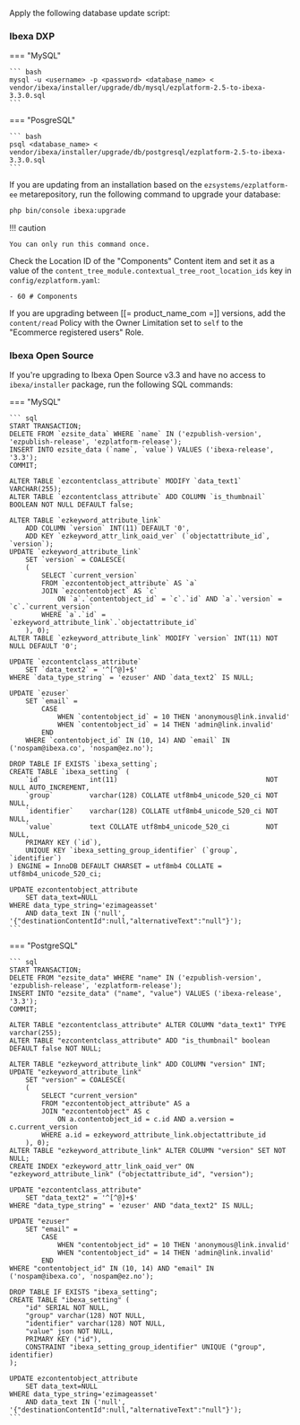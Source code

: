 Apply the following database update script:

### Ibexa DXP

=== "MySQL"

    ``` bash
    mysql -u <username> -p <password> <database_name> < vendor/ibexa/installer/upgrade/db/mysql/ezplatform-2.5-to-ibexa-3.3.0.sql
    ```

=== "PosgreSQL"

    ``` bash
    psql <database_name> < vendor/ibexa/installer/upgrade/db/postgresql/ezplatform-2.5-to-ibexa-3.3.0.sql
    ```

If you are updating from an installation based on the `ezsystems/ezplatform-ee` metarepository,
run the following command to upgrade your database:

``` bash
php bin/console ibexa:upgrade
```

!!! caution

    You can only run this command once.

Check the Location ID of the "Components" Content item and set it as a value of the `content_tree_module.contextual_tree_root_location_ids` key in `config/ezplatform.yaml`:

```
- 60 # Components
```

If you are upgrading between [[= product_name_com =]] versions,
add the `content/read` Policy with the Owner Limitation set to `self` to the "Ecommerce registered users" Role.

### Ibexa Open Source

If you're upgrading to Ibexa Open Source v3.3 and have no access to `ibexa/installer` package, run the following SQL commands:

=== "MySQL"

    ``` sql
    START TRANSACTION;
    DELETE FROM `ezsite_data` WHERE `name` IN ('ezpublish-version', 'ezpublish-release', 'ezplatform-release');
    INSERT INTO ezsite_data (`name`, `value`) VALUES ('ibexa-release', '3.3');
    COMMIT;

    ALTER TABLE `ezcontentclass_attribute` MODIFY `data_text1` VARCHAR(255);
    ALTER TABLE `ezcontentclass_attribute` ADD COLUMN `is_thumbnail` BOOLEAN NOT NULL DEFAULT false;

    ALTER TABLE `ezkeyword_attribute_link`
        ADD COLUMN `version` INT(11) DEFAULT '0',
        ADD KEY `ezkeyword_attr_link_oaid_ver` (`objectattribute_id`, `version`);
    UPDATE `ezkeyword_attribute_link`
        SET `version` = COALESCE(
        (
            SELECT `current_version`
            FROM `ezcontentobject_attribute` AS `a`
            JOIN `ezcontentobject` AS `c`
                ON `a`.`contentobject_id` = `c`.`id` AND `a`.`version` = `c`.`current_version`
            WHERE `a`.`id` = `ezkeyword_attribute_link`.`objectattribute_id`
        ), 0);
    ALTER TABLE `ezkeyword_attribute_link` MODIFY `version` INT(11) NOT NULL DEFAULT '0';

    UPDATE `ezcontentclass_attribute`
        SET `data_text2` = '^[^@]+$'
    WHERE `data_type_string` = 'ezuser' AND `data_text2` IS NULL;

    UPDATE `ezuser`
        SET `email` =
            CASE
                WHEN `contentobject_id` = 10 THEN 'anonymous@link.invalid'
                WHEN `contentobject_id` = 14 THEN 'admin@link.invalid'
            END
        WHERE `contentobject_id` IN (10, 14) AND `email` IN ('nospam@ibexa.co', 'nospam@ez.no');

    DROP TABLE IF EXISTS `ibexa_setting`;
    CREATE TABLE `ibexa_setting` (
        `id`            int(11)                                     NOT NULL AUTO_INCREMENT,
        `group`         varchar(128) COLLATE utf8mb4_unicode_520_ci NOT NULL,
        `identifier`    varchar(128) COLLATE utf8mb4_unicode_520_ci NOT NULL,
        `value`         text COLLATE utf8mb4_unicode_520_ci         NOT NULL,
        PRIMARY KEY (`id`),
        UNIQUE KEY `ibexa_setting_group_identifier` (`group`, `identifier`)
    ) ENGINE = InnoDB DEFAULT CHARSET = utf8mb4 COLLATE = utf8mb4_unicode_520_ci;

    UPDATE ezcontentobject_attribute
        SET data_text=NULL
    WHERE data_type_string='ezimageasset'
        AND data_text IN ('null', '{"destinationContentId":null,"alternativeText":"null"}');
    ```

=== "PostgreSQL"

    ``` sql
    START TRANSACTION;
    DELETE FROM "ezsite_data" WHERE "name" IN ('ezpublish-version', 'ezpublish-release', 'ezplatform-release');
    INSERT INTO "ezsite_data" ("name", "value") VALUES ('ibexa-release', '3.3');
    COMMIT;

    ALTER TABLE "ezcontentclass_attribute" ALTER COLUMN "data_text1" TYPE varchar(255);
    ALTER TABLE "ezcontentclass_attribute" ADD "is_thumbnail" boolean DEFAULT false NOT NULL;

    ALTER TABLE "ezkeyword_attribute_link" ADD COLUMN "version" INT;
    UPDATE "ezkeyword_attribute_link"
        SET "version" = COALESCE(
        (
            SELECT "current_version"
            FROM "ezcontentobject_attribute" AS a
            JOIN "ezcontentobject" AS c
                ON a.contentobject_id = c.id AND a.version = c.current_version
            WHERE a.id = ezkeyword_attribute_link.objectattribute_id
        ), 0);
    ALTER TABLE "ezkeyword_attribute_link" ALTER COLUMN "version" SET NOT NULL;
    CREATE INDEX "ezkeyword_attr_link_oaid_ver" ON "ezkeyword_attribute_link" ("objectattribute_id", "version");

    UPDATE "ezcontentclass_attribute"
        SET "data_text2" = '^[^@]+$'
    WHERE "data_type_string" = 'ezuser' AND "data_text2" IS NULL;

    UPDATE "ezuser"
        SET "email" =
            CASE
                WHEN "contentobject_id" = 10 THEN 'anonymous@link.invalid'
                WHEN "contentobject_id" = 14 THEN 'admin@link.invalid'
            END
    WHERE "contentobject_id" IN (10, 14) AND "email" IN ('nospam@ibexa.co', 'nospam@ez.no');

    DROP TABLE IF EXISTS "ibexa_setting";
    CREATE TABLE "ibexa_setting" (
        "id" SERIAL NOT NULL,
        "group" varchar(128) NOT NULL,
        "identifier" varchar(128) NOT NULL,
        "value" json NOT NULL,
        PRIMARY KEY ("id"),
        CONSTRAINT "ibexa_setting_group_identifier" UNIQUE ("group", identifier)
    );

    UPDATE ezcontentobject_attribute
        SET data_text=NULL
    WHERE data_type_string='ezimageasset'
        AND data_text IN ('null', '{"destinationContentId":null,"alternativeText":"null"}');
    ```
